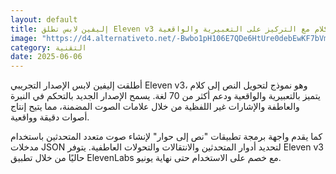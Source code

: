 ```yaml
---
layout: default
title: إليفين لابس تطلق Eleven v3 نموذج جديد لتحويل النص إلى كلام مع التركيز على التعبيرية والواقعية
image: "https://d4.alternativeto.net/-Bwbo1pH106E7QDe6HtUre0debEwKF7bVmKqh7neaUI/rs:fill:1520:760:0/g:ce:0:0/YWJzOi8vZGlzdC9jb250ZW50LzE3NDkxNjc5Nzc3NzYucG5n.png"
category: التقنية
date: 2025-06-06
---
```


أطلقت إليفين لابس الإصدار التجريبي Eleven v3، وهو نموذج لتحويل النص إلى كلام يتميز بالتعبيرية والواقعية ودعم أكثر من 70 لغة. يسمح الإصدار الجديد بالتحكم في النبرة والعاطفة والإشارات غير اللفظية من خلال علامات الصوت المضمنة، مما يتيح إنتاج أصوات دقيقة وواقعية.

كما يقدم واجهة برمجة تطبيقات "نص إلى حوار" لإنشاء صوت متعدد المتحدثين باستخدام مدخلات JSON لتحديد أدوار المتحدثين والانتقالات والتحولات العاطفية. يتوفر Eleven v3 حاليًا من خلال تطبيق ElevenLabs مع خصم على الاستخدام حتى نهاية يونيو.
